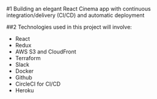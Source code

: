 #1 Building an elegant React Cinema app with continuous integration/delivery (CI/CD) and automatic deployment

##2 Technologies used in this project will involve:

- React
- Redux
- AWS S3 and CloudFront
- Terraform
- Slack
- Docker
- Github
- CircleCI for CI/CD
- Heroku
